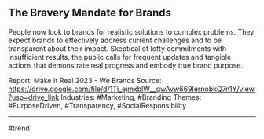 ## The Bravery Mandate for Brands
People now look to brands for realistic solutions to complex problems. They expect brands to effectively address current challenges and to be transparent about their impact. Skeptical of lofty commitments with insufficient results, the public calls for frequent updates and tangible actions that demonstrate real progress and embody true brand purpose.

Report: Make It Real 2023 - We Brands
Source: https://drive.google.com/file/d/1Ti_ejmxblW__qwAvw669IernobkQ7n1Y/view?usp=drive_link 
Industries: #Marketing, #Branding
Themes: #PurposeDriven, #Transparency, #SocialResponsibility

---

#trend